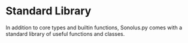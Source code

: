 # Standard Library
In addition to core types and builtin functions, Sonolus.py comes with a standard library of useful 
functions and classes.
